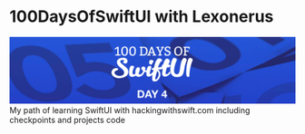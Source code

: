 # 100DaysOfSwiftUI with Lexonerus
![Title](/pictures/title.png)
My path of learning SwiftUI with hackingwithswift.com including checkpoints and projects code

